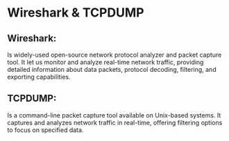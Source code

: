 # Wireshark & TCPDUMP

## Wireshark:

Is widely-used open-source network protocol analyzer and packet capture tool. It let us monitor and analyze real-time network traffic, providing detailed information about data packets, protocol decoding, filtering, and exporting capabilities.

## TCPDUMP:

Is a command-line packet capture tool available on Unix-based systems. It captures and analyzes network traffic in real-time, offering filtering options to focus on specified data.

